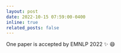 ```yaml
---
layout: post
date: 2022-10-15 07:59:00-0400
inline: true
related_posts: false
---
```


One paper is accepted by EMNLP 2022 :sparkles: :smile:
